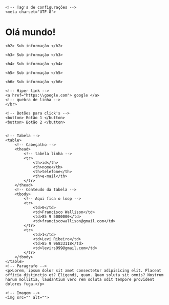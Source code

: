 <!-- 
    Irei falar para o navegador
    qual o documento que irar
    carregar 
-->
<!DOCTYPE html>
<!-- 
    Iniciando o meu projeto com HTML
-->
<html>
<!-- Cabeçalho -->

<head>
    <!-- Titulo da pagina -->
    <title>Dia 1</title>

    <!-- Tag's de configurações -->
    <meta charset="UTF-8">

</head>
<!-- O corpo da pagina -->

<body>
    <!-- Tag's de titulos -->
    <h1>Olá mundo!</h1>

    <h2> Sub informação </h2>

    <h3> Sub informação </h3>

    <h4> Sub informação </h4>

    <h5> Sub informação </h5>

    <h6> Sub informação </h6>

    <!-- Hiper link -->
    <a href="https:\\google.com"> google </a>
    <!-- quebra de linha -->
    </br>
    
    <!-- Botões para click's -->
    <button> Botão 1 </button>
    <button> Botão 2 </button>


    <!-- Tabela -->
    <table>
        <!-- Cabeçalho -->
        <thead>
            <!-- tabela linha -->
            <tr>
                <th>id</th>
                <th>nome</th>
                <th>telefone</th>
                <th>e-mail</th>
            </tr>
        </thead>
        <!-- Conteudo da tabela -->
        <tbody>
            <!-- Aqui fica o loop -->
            <tr>
                <td>0</td>
                <td>Francisco Wallison</td>
                <td>85 9 5000000</td>
                <td>franciscowallison@gmail.com</td>
            </tr>
            <tr>
                <td>1</td>
                <td>Levi Ribeiro</td>
                <td>85 9 96833118</td>
                <td>levirs999@gmail.com</td>
            </tr>
        </tbody>
    </table>
    <!-- Paragrafo -->
    <p>Lorem, ipsum dolor sit amet consectetur adipisicing elit. Placeat officia distinctio et? Eligendi, quam. Quam soluta sit omnis? Nostrum harum mollitia, laudantium vero rem soluta odit tempore provident dolores fuga.</p>

    <!-- Imagem -->
    <img src="" alt="">
</body>



</html>
